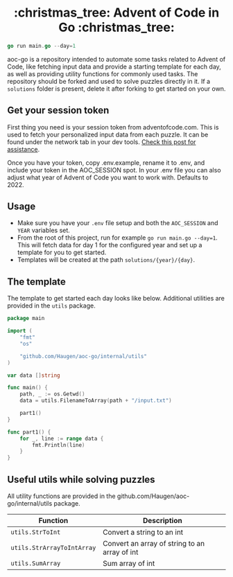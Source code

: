 <h1 align="center">
:christmas_tree: Advent of Code in Go :christmas_tree:
</h1>

```go
go run main.go --day=1
```

aoc-go is a repository intended to automate some tasks related to Advent of Code, like fetching input data and provide a starting template for each day, as well as providing utility functions for commonly used tasks. The repository should be forked and used to solve puzzles directly in it. If a `solutions` folder is present, delete it after forking to get started on your own.

## Get your session token

First thing you need is your session token from adventofcode.com. This is used to fetch your personalized input data from each puzzle. It can be found under the network tab in your dev tools. [Check this post for assistance](https://github.com/wimglenn/advent-of-code-wim/issues/1).

Once you have your token, copy .env.example, rename it to .env, and include your token in the AOC_SESSION spot. In your .env file you can also adjust what year of Advent of Code you want to work with. Defaults to 2022.

## Usage

- Make sure you have your `.env` file setup and both the `AOC_SESSION` and `YEAR` variables set.
- From the root of this project, run for example `go run main.go --day=1`. This will fetch data for day 1 for the configured year and set up a template for you to get started.
- Templates will be created at the path `solutions/{year}/{day}`.

## The template

The template to get started each day looks like below. Additional utilities are provided in the `utils` package.

```go
package main

import (
	"fmt"
	"os"

	"github.com/Haugen/aoc-go/internal/utils"
)

var data []string

func main() {
	path, _ := os.Getwd()
	data = utils.FilenameToArray(path + "/input.txt")

	part1()
}

func part1() {
	for _, line := range data {
		fmt.Println(line)
	}
}
```

## Useful utils while solving puzzles

All utility functions are provided in the github.com/Haugen/aoc-go/internal/utils package.

| Function                   | Description                                   |
| -------------------------- | --------------------------------------------- |
| `utils.StrToInt`           | Convert a string to an int                    |
| `utils.StrArrayToIntArray` | Convert an array of string to an array of int |
| `utils.SumArray`           | Sum array of int                              |
